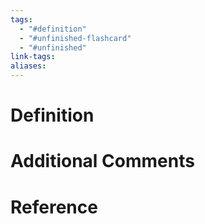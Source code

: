 ```yaml
---
tags:
  - "#definition"
  - "#unfinished-flashcard"
  - "#unfinished"
link-tags: 
aliases:
---
```

# Definition 


# Additional Comments


# Reference




